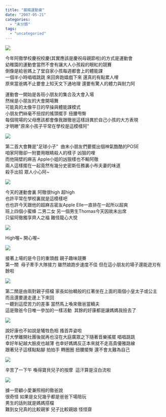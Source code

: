 ```yaml
---
title: "晨暘運動會"
date: "2007-05-21"
categories: 
  - "未分類"
tags: 
  - "uncategoried"
---
```


![](images/506926568_d85b36b24b.jpg)

今年阿徹學校慶祝校慶(其實應該是慶祝母親節啦)的方式是運動會  
幼稚園的運動會當然不會有讓大人小孩殺的眼紅的競賽  
倒像是給爸媽上了堂自家小孩每週都會上的體能課  
一個半小時唱唱跳跳 來回奔跑嬉戲下來 還真的有點累人哩  
原來當爸媽不止要會上知天文下通地理 還要有驚人的體力與耐力阿  
  
運動會一開始是各班小朋友的集合及大會入場  
然候是小朋友的大會開場舞  
可能真的太像平日的早操與體能課模式  
小朋友們絲毫不扭捏的搖頭擺手 扭腰甩臀  
每個現場的父母應該都會像我跟徹爸這樣訝異於自己小孩的大方表現  
才明暸"原來小孩子平常在學校是這模樣阿"  
  
![](images/506926568_d85b36b24b.jpg)

第二首大會舞是"足球小子"  曲末小朋友們要擺出個神氣酷酷的POSE  
咱家阿徹卻一附要用眼睛殺人的樣子 凶狠的哩  
而他隔壁的麻吉 Apple小姐的凶狠樣也不輸阿徹  
兩人這樣擺在一起竟然有幾分史密斯任務裏小布夫妻的味道  
殺手出招 眾人小心阿~  
  
![](images/506958083_7bc9ac0470.jpg)  
  
今天的運動會裏 阿徹很high 超high  
也許平常在學校裏就是這模樣吧  
也也許今天跟他的超麻吉密友Apple Elle一直排在一起所以超爽  
班上四個小蜜蜂 二男二女 另一個男生Thomas今天因故未出席  
只留阿徹獨享齊人之福 難怪龍心大悅  
  
![](images/506926206_8256a900e8.jpg)  
  
High喔~ 開心喔~  
  
![](images/506926086_1c60f48928.jpg)  
  
接著上場的是今日的重頭戲 親子趣味競賽  
第一關  母子牽手大隊接力 雖然娘跑步速度不佳 但在這小朋友的場子還能遊刃有餘啦  
  
![](images/506925824_a98bf135e4.jpg)  
  
第二關是由兩對親子搭檔 家長如抬轎般的扛著坐在上面的兩個小皇太子或公主  
而且還要邊走邊上下來回  
一聽到這麼苦力的差事 當然馬上喚來徹爸當轎夫  
這是徹爸今日唯一參加的一樣活動  其餘的好康都是讓媽媽我撿去了  
  
![](images/506957475_2fca0317a0.jpg)  
  
說好康也不如說是犧牲色相 搔首弄姿啦  
打大學離開社團後就再也沒在大庭廣眾之下隨著音樂搖擺 唱唱跳跳  
幸好年紀越大臉皮也越薄 也幸好媽媽反正本來就不走高貴優雅路線  
跟著兒子這樣點點腳 拍拍手 轉圈圈 扭腰擺臀 還不會太難為自己  
  
![](images/506957159_d533fb8b77.jpg)  
  
辛苦了一下午 喚得寶貝兒子的按摩  這汗算是沒白流啦  
  
![](images/506957013_7213f7a3c8.jpg)  
  
據一旁顧小愛兼照相的徹爸說  
很奇怪 如果是女兒幾乎都是爸爸下場陪玩  
男生的話則就是媽媽搭檔  
難到女兒真的比較親爹 兒子比較親娘 怪怪齋
